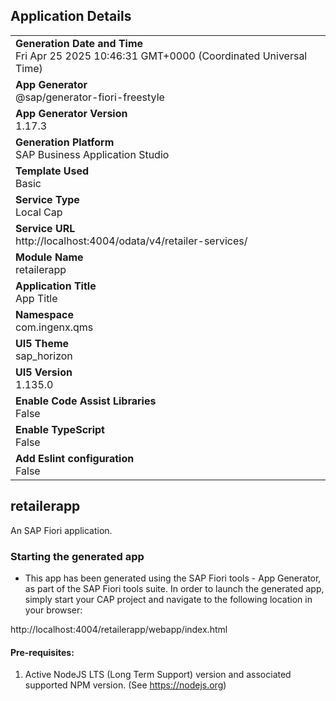 ## Application Details
|               |
| ------------- |
|**Generation Date and Time**<br>Fri Apr 25 2025 10:46:31 GMT+0000 (Coordinated Universal Time)|
|**App Generator**<br>@sap/generator-fiori-freestyle|
|**App Generator Version**<br>1.17.3|
|**Generation Platform**<br>SAP Business Application Studio|
|**Template Used**<br>Basic|
|**Service Type**<br>Local Cap|
|**Service URL**<br>http://localhost:4004/odata/v4/retailer-services/|
|**Module Name**<br>retailerapp|
|**Application Title**<br>App Title|
|**Namespace**<br>com.ingenx.qms|
|**UI5 Theme**<br>sap_horizon|
|**UI5 Version**<br>1.135.0|
|**Enable Code Assist Libraries**<br>False|
|**Enable TypeScript**<br>False|
|**Add Eslint configuration**<br>False|

## retailerapp

An SAP Fiori application.

### Starting the generated app

-   This app has been generated using the SAP Fiori tools - App Generator, as part of the SAP Fiori tools suite.  In order to launch the generated app, simply start your CAP project and navigate to the following location in your browser:

http://localhost:4004/retailerapp/webapp/index.html

#### Pre-requisites:

1. Active NodeJS LTS (Long Term Support) version and associated supported NPM version.  (See https://nodejs.org)


